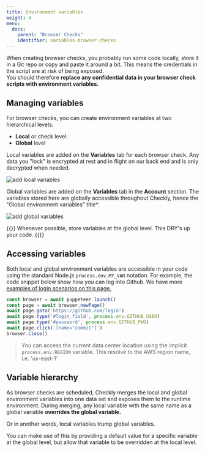 ```yaml
---
title: Environment variables
weight: 4
menu:
  docs:
    parent: "Browser Checks"
    identifier: variables-browser-checks
---
```


When creating browser checks, you probably run some code locally, store it in a Git repo or copy and paste it around
a bit. This means the credentials in the script are at risk of being exposed.  
You should therefore **replace any confidential data in your browser check scripts with environment variables.**  

## Managing variables

For browser checks, you can create environment variables at two hierarchical levels:

- **Local** or check level:
- **Global** level

Local variables are added on the **Variables** tab for each browser check. Any data you "lock" is
encrypted at rest and in flight on our back end and is only decrypted when needed.

![add local variables](/docs/images/browser-checks/add-local-variable.png)


Global variables are added on the **Variables** tab in the **Account** section. The variables stored here are globally accessible 
throughout Checkly, hence the "Global environment variables" title*. 

![add global variables](/docs/images/api-checks/add-variables.png)

{{<info >}}
Whenever possible, store variables at the global level. This DRY's up your code.
{{</info>}}

## Accessing variables

Both local and global environment variables are accessible in your code using the standard Node.js `process.env.MY_VAR` notation. 
For example, the code snippet below show how you can log into Github. We have more [examples of login scenarios on this page.](/docs/browser-checks/login-scenarios/)

```js
const browser = await puppeteer.launch()
const page = await browser.newPage()
await page.goto('https://github.com/login')
await page.type('#login_field', process.env.GITHUB_USER)
await page.type('#password', process.env.GITHUB_PWD)
await page.click('[name="commit"]')
browser.close()
``` 

> You can access the current data center location using the implicit `process.env.REGION` variable. This resolve to the AWS region name, i.e. 'us-east-1'


## Variable hierarchy

As browser checks are scheduled, Checkly merges the local and global environment variables into one data set and exposes them
to the runtime environment. During merging, any local variable with the same name as a global variable **overrides the global variable.**  

Or in another words, local variables trump global variables.  

You can make use of this by providing a default value for a specific variable at the global level, but allow that variable to 
be overridden at the local level.


